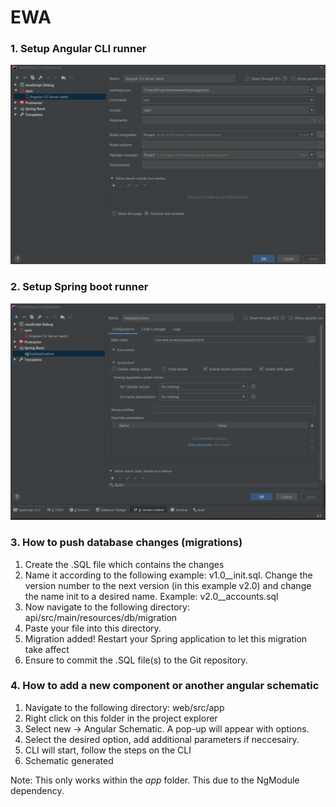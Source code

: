 # EWA

### 1. Setup Angular CLI runner
![Alt text](images/Angular-CLI-config.png?raw=true "Title")
### 2. Setup Spring boot runner
![Alt text](images/SpringBoot-config.png?raw=true "Title")
### 3. How to push database changes (migrations)

1. Create the .SQL file which contains the changes
2. Name it according to the following example: v1.0__init.sql. 
Change the version number to the next version (in this example v2.0)
and change the name init to a desired name. Example: v2.0__accounts.sql
3. Now navigate to the following directory: api/src/main/resources/db/migration
4. Paste your file into this directory.
5. Migration added! Restart your Spring application to let this migration take affect
6. Ensure to commit the .SQL file(s) to the Git repository.

### 4. How to add a new component or another angular schematic
1. Navigate to the following directory: web/src/app
2. Right click on this folder in the project explorer
3. Select new -> Angular Schematic. A pop-up will appear with options.
4. Select the desired option, add additional parameters if neccesairy.
5. CLI will start, follow the steps on the CLI
6. Schematic generated

Note: This only works within the *app* folder. This due to the NgModule dependency.
